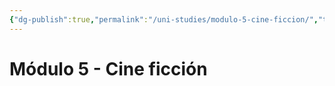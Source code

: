 ```yaml
---
{"dg-publish":true,"permalink":"/uni-studies/modulo-5-cine-ficcion/","title":"Módulo 5 - Cine ficción","tags":["Universidad,"],"noteIcon":"","created":"2023-03-14T13:36:57.817-05:00","updated":"2023-03-23T15:07:13.550-05:00"}
---
```



# Módulo 5 - Cine ficción
